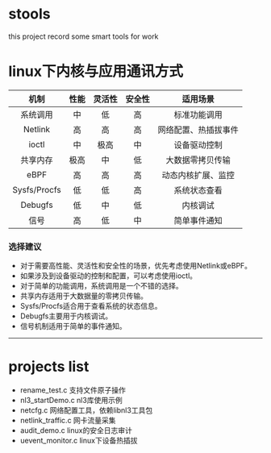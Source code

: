 # stools
this project record some smart tools for work

# linux下内核与应用通讯方式
|机制|性能|‌灵活性|‌安全性|‌适用场景‌|
|:------:|:------:|:------:|:------:|:------:|
|系统调用|	中|	低|	高|	标准功能调用|
|Netlink|	高|	高|	高|	网络配置、热插拔事件|
|ioctl|	中|	极高|	中|	设备驱动控制|
|共享内存|	极高|	中|	低|	大数据零拷贝传输|
|eBPF|	高|	高|	高|	动态内核扩展、监控|
|Sysfs/Procfs|	低|	低|	高|	系统状态查看|
|Debugfs|	低|	中|	低	|内核调试|
|信号	|高	|低	|中	|简单事件通知|

### ‌选择建议‌
- 对于需要高性能、灵活性和安全性的场景，优先考虑使用Netlink或eBPF。
- 如果涉及到设备驱动的控制和配置，可以考虑使用ioctl。
- 对于简单的功能调用，系统调用是一个不错的选择。
- 共享内存适用于大数据量的零拷贝传输。
- Sysfs/Procfs适合用于查看系统的状态信息。
- Debugfs主要用于内核调试。
- 信号机制适用于简单的事件通知。


----

# projects list
+ rename_test.c 支持文件原子操作
+ nl3_startDemo.c nl3库使用示例
+ netcfg.c 网络配置工具，依赖libnl3工具包
+ netlink_traffic.c 网卡流量采集
+ audit_demo.c linux的安全日志审计
+ uevent_monitor.c linux下设备热插拔
